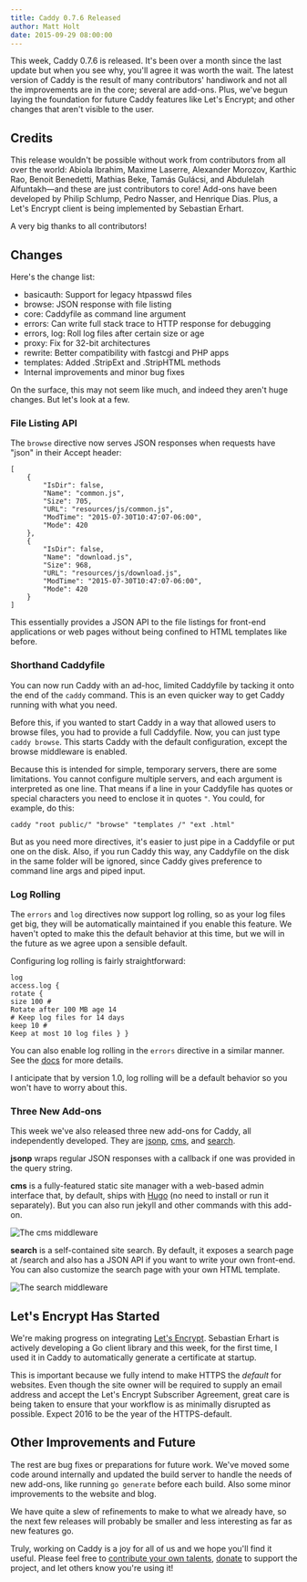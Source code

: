 ```yaml
---
title: Caddy 0.7.6 Released
author: Matt Holt
date: 2015-09-29 08:00:00
---
```


This week, Caddy 0.7.6 is released. It's been over a month since the last update but when you see why, you'll agree it was worth the wait. The latest version of Caddy is the result of many contributors' handiwork and not all the improvements are in the core; several are add-ons. Plus, we've begun laying the foundation for future Caddy features like Let's Encrypt; and other changes that aren't visible to the user.

## Credits

This release wouldn't be possible without work from contributors from all over the world: Abiola Ibrahim, Maxime Laserre, Alexander Morozov, Karthic Rao, Benoit Benedetti, Mathias Beke, Tamás Gulácsi, and Abdulelah Alfuntakh&mdash;and these are just contributors to core! Add-ons have been developed by Philip Schlump, Pedro Nasser, and Henrique Dias. Plus, a Let's Encrypt client is being implemented by Sebastian Erhart.

A very big thanks to all contributors!

## Changes

Here's the change list:

- basicauth: Support for legacy htpasswd files
- browse: JSON response with file listing
- core: Caddyfile as command line argument
- errors: Can write full stack trace to HTTP response for debugging
- errors, log: Roll log files after certain size or age
- proxy: Fix for 32-bit architectures
- rewrite: Better compatibility with fastcgi and PHP apps
- templates: Added .StripExt and .StripHTML methods
- Internal improvements and minor bug fixes

On the surface, this may not seem like much, and indeed they aren't huge changes. But let's look at a few.

### File Listing API

The `browse` directive now serves JSON responses when requests have "json" in their Accept header:


	[
	    {
	        "IsDir": false,
	        "Name": "common.js",
	        "Size": 705,
	        "URL": "resources/js/common.js",
	        "ModTime": "2015-07-30T10:47:07-06:00",
	        "Mode": 420
	    },
	    {
	        "IsDir": false,
	        "Name": "download.js",
	        "Size": 968,
	        "URL": "resources/js/download.js",
	        "ModTime": "2015-07-30T10:47:07-06:00",
	        "Mode": 420
	    }
	]

This essentially provides a JSON API to the file listings for front-end applications or web pages without being confined to HTML templates like before.


### Shorthand Caddyfile

You can now run Caddy with an ad-hoc, limited Caddyfile by tacking it onto the end of the `caddy` command. This is an even quicker way to get Caddy running with what you need.

Before this, if you wanted to start Caddy in a way that allowed users to browse files, you had to provide a full Caddyfile. Now, you can just type `caddy browse`. This starts Caddy with the default configuration, except the browse middleware is enabled.

Because this is intended for simple, temporary servers, there are some limitations. You cannot configure multiple servers, and each argument is interpreted as one line. That means if a line in your Caddyfile has quotes or special characters you need to enclose it in quotes `"`. You could, for example, do this:

	caddy "root public/" "browse" "templates /" "ext .html"

But as you need more directives, it's easier to just pipe in a Caddyfile or put one on the disk. Also, if you run Caddy this way, any Caddyfile on the disk in the same folder will be ignored, since Caddy gives preference to command line args and piped input.


### Log Rolling

The `errors` and `log` directives now support log rolling, so as your log files get big, they will be automatically maintained if you enable this feature. We haven't opted to make this the default behavior at this time, but we will in the future as we agree upon a sensible default.

Configuring log rolling is fairly straightforward:

<code class="block"><span class="hl-directive">log</span> <span class="hl-arg">access.log</span> {
	<span class="hl-subdirective">rotate</span> {
		<span class="hl-subdirective">size</span> 100 <span class="hl-comment"># Rotate after 100 MB</span>
		<span class="hl-subdirective">age</span>  14  <span class="hl-comment"># Keep log files for 14 days</span>
		<span class="hl-subdirective">keep</span> 10  <span class="hl-comment"># Keep at most 10 log files</span>
	}
}</code>

You can also enable log rolling in the `errors` directive in a similar manner. See the [docs](/docs/errors) for more details.

I anticipate that by version 1.0, log rolling will be a default behavior so you won't have to worry about this.

### Three New Add-ons

This week we've also released three new add-ons for Caddy, all independently developed. They are [jsonp](/docs/jsonp), [cms](/docs/cms), and [search](/docs/search).

**jsonp** wraps regular JSON responses with a callback if one was provided in the query string.

**cms** is a fully-featured static site manager with a web-based admin interface that, by default, ships with [Hugo](https://gohugo.io) (no need to install or run it separately). But you can also run jekyll and other commands with this add-on.

![The cms middleware](/resources/images/blog/cms-preview.png)

**search** is a self-contained site search. By default, it exposes a search page at /search and also has a JSON API if you want to write your own front-end. You can also customize the search page with your own HTML template.

![The search middleware](/resources/images/blog/search-preview.png)


## Let's Encrypt Has Started

We're making progress on integrating [Let's Encrypt](https://letsencrypt.org). Sebastian Erhart is actively developing a Go client library and this week, for the first time, I used it in Caddy to automatically generate a certificate at startup.

This is important because we fully intend to make HTTPS the *default* for websites. Even though the site owner will be required to supply an email address and accept the Let's Encrypt Subscriber Agreement, great care is being taken to ensure that your workflow is as minimally disrupted as possible. Expect 2016 to be the year of the HTTPS-default.


## Other Improvements and Future

The rest are bug fixes or preparations for future work. We've moved some code around internally and updated the build server to handle the needs of new add-ons, like running `go generate` before each build. Also some minor improvements to the website and blog.

We have quite a slew of refinements to make to what we already have, so the next few releases will probably be smaller and less interesting as far as new features go.

Truly, working on Caddy is a joy for all of us and we hope you'll find it useful. Please feel free to [contribute your own talents](https://github.com/mholt/caddy), [donate](/donate) to support the project, and let others know you're using it!

